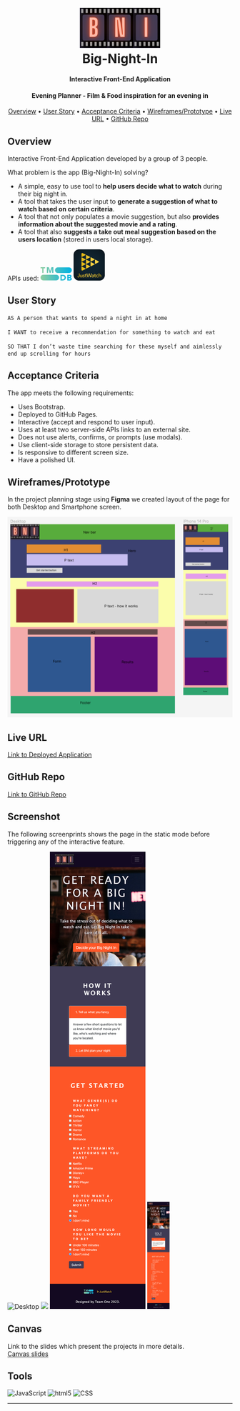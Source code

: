 <h1 align="center"> 
    <br>
  <a><img src="https://github.com/RGBrain/Big-Night-In/blob/main/assets/images/logo-cropped.png?raw=true" alt="App Logo" width="180"></a>
  <br>Big-Night-In</h1>
  <strong><h4 align="center">Interactive Front-End Application</h4></strong>
<h4 align="center">Evening Planner - Film &amp; Food inspiration for an evening in</h4>

<p align="center">
  <a href="#Overview">Overview</a> •
  <a href="#User-Story">User Story</a> •
  <a href="#Acceptance-Criteria">Acceptance Criteria</a> •
  <a href="#Wireframes/Prototype">Wireframes/Prototype</a> •
  <a href="#Live URL">Live URL</a> •
  <a href="#GitHub Repo">GitHub Repo</a>
</p>

## Overview

Interactive Front-End Application developed by a group of 3 people.

What problem is the app (Big-Night-In) solving?

- A simple, easy to use tool to **help users decide what to watch** during their big night in.
- A tool that takes the user input to **generate a suggestion of what to watch based on certain criteria**.
- A tool that not only populates a movie suggestion, but also **provides information about the suggested movie and a rating**.
- A tool that also **suggests a take out meal suggestion based on the users location** (stored in users local storage).

APIs used: <img src="https://github.com/RGBrain/Big-Night-In/blob/main/assets/images/TMDB%20Logo.svg" alt="API logo" width=70px>
<img src="https://github.com/RGBrain/Big-Night-In/blob/main/assets/images/JustWatch1-logo.png" alt="API logo" width=70px/>

## User Story

```
AS A person that wants to spend a night in at home

I WANT to receive a recommendation for something to watch and eat

SO THAT I don’t waste time searching for these myself and aimlessly end up scrolling for hours
```

## Acceptance Criteria

The app meets the following requirements:

- Uses Bootstrap.
- Deployed to GitHub Pages.
- Interactive (accept and respond to user input).
- Uses at least two server-side APIs links to an external site.
- Does not use alerts, confirms, or prompts (use modals).
- Use client-side storage to store persistent data.
- Is responsive to different screen size.
- Have a polished UI.

## Wireframes/Prototype

In the project planning stage using **Figma** we created layout of the page for both Desktop and Smartphone screen.

![](/assets/images/Wireframes%20in%20Figma.png)

## Live URL

[Link to Deployed Application](https://rgbrain.github.io/Big-Night-In/)

## GitHub Repo

[Link to GitHub Repo](https://github.com/RGBrain/Big-Night-In.git)

## Screenshot

The following screenprints shows the page in the static mode before triggering any of the interactive feature.

![Desktop](/assets/images/Screenimage.png)
<img src="/assets/images/Screenimage.png" width= 200px>
![Mobile](/assets/images/Screenimage-mobile.png)
<img src="/assets/images/Screenimage-mobile.png" width=50px>

## Canvas

Link to the slides which present the projects in more details.<br>
[Canvas slides](https://www.canva.com/design/DAFYDGUA968/XXN0iEb9f64FXwNh9vIfxA/view?utm_content=DAFYDGUA968&utm_campaign=designshare&utm_medium=link&utm_source=publishsharelink)

##  Tools

<p>
  <img alt="JavaScript" src="https://img.shields.io/badge/-JavaScript-F7DF1E?style=flat-square&logo=javascript&logoColor=black" />
  <img alt="html5" src="https://img.shields.io/badge/-HTML5-E34F26?style=flat-square&logo=html5&logoColor=white" />
  <img alt="CSS" src="https://img.shields.io/badge/-CSS-CC6699?style=flat-square&logo=css&logoColor=white" />

</p>

---

